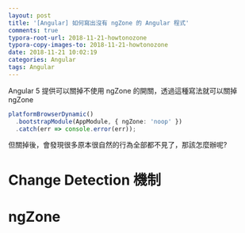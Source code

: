 ```yaml
---
layout: post
title: '[Angular] 如何寫出沒有 ngZone 的 Angular 程式'
comments: true
typora-root-url: 2018-11-21-howtonozone
typora-copy-images-to: 2018-11-21-howtonozone
date: 2018-11-21 10:02:19
categories: Angular
tags: Angular
---
```


Angular 5 提供可以關掉不使用 ngZone 的開關，透過這種寫法就可以關掉 ngZone

```typescript
platformBrowserDynamic()
  .bootstrapModule(AppModule, { ngZone: 'noop' })
  .catch(err => console.error(err));
```

但關掉後，會發現很多原本很自然的行為全部都不見了，那該怎麼辦呢?

<!-- more -->

# Change Detection 機制



# ngZone



